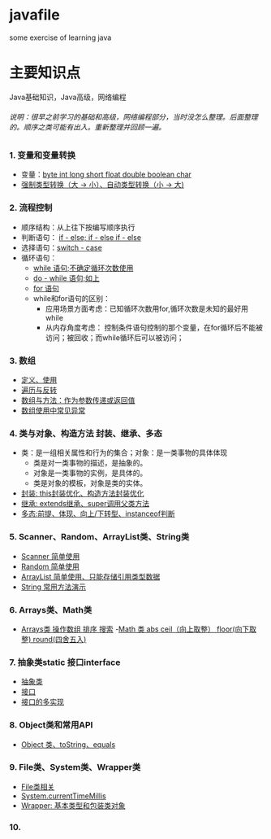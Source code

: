# javafile
some exercise of learning java

# 主要知识点
Java基础知识，Java高级，网络编程


###### 说明：很早之前学习的基础和高级，网络编程部分，当时没怎么整理。后面整理的。顺序之类可能有出入。重新整理并回顾一遍。

### 1. 变量和变量转换
- 变量：[byte int long short float double boolean char](https://github.com/lxf-00/javafile/blob/master/javafiles/%E5%8F%98%E9%87%8F%E5%92%8C%E5%8F%98%E9%87%8F%E8%BD%AC%E6%8D%A2/VariableDemo.java)
- [强制类型转换（大 -> 小）、自动类型转换（小 -> 大)](https://github.com/lxf-00/javafile/blob/master/javafiles/%E5%8F%98%E9%87%8F%E5%92%8C%E5%8F%98%E9%87%8F%E8%BD%AC%E6%8D%A2/StrictTypeChange.java)

### 2. 流程控制
- 顺序结构：从上往下按编写顺序执行
- 判断语句： [if - else; if - else if - else](https://github.com/lxf-00/javafile/blob/master/javafiles/%E6%B5%81%E7%A8%8B%E6%8E%A7%E5%88%B6/JudgementStructure.java)
- 选择语句：[switch - case](https://github.com/lxf-00/javafile/blob/master/javafiles/%E6%B5%81%E7%A8%8B%E6%8E%A7%E5%88%B6/SwitchDemo.java)
- 循环语句：
  - [while 语句;不确定循环次数使用](https://github.com/lxf-00/javafile/blob/master/javafiles/%E6%B5%81%E7%A8%8B%E6%8E%A7%E5%88%B6/WhileDemo.java)
  - [do - while 语句;如上](https://github.com/lxf-00/javafile/blob/master/javafiles/%E6%B5%81%E7%A8%8B%E6%8E%A7%E5%88%B6/DoWhileDemo.java)
  - [for 语句](https://github.com/lxf-00/javafile/blob/master/javafiles/%E6%B5%81%E7%A8%8B%E6%8E%A7%E5%88%B6/ForDemo.java)
  - while和for语句的区别：
    - 应用场景方面考虑：已知循环次数用for,循环次数是未知的最好用while
    - 从内存角度考虑： 控制条件语句控制的那个变量，在for循环后不能被访问；被回收；而while循环后可以被访问；
### 3. 数组
- [定义、使用](https://github.com/lxf-00/javafile/blob/master/javafiles/%E6%95%B0%E7%BB%84/src/ArrayDemo1.java)
- [遍历与反转](https://github.com/lxf-00/javafile/blob/master/javafiles/%E6%95%B0%E7%BB%84/src/ArrayTraversal.java)
- [数组与方法：作为参数传递或返回值](https://github.com/lxf-00/javafile/blob/master/javafiles/%E6%95%B0%E7%BB%84/src/ArrayAndFunction.java)
- [数组使用中常见异常](https://github.com/lxf-00/javafile/blob/master/javafiles/%E6%95%B0%E7%BB%84/src/ArrayExceptions.java)

### 4. 类与对象、构造方法 封装、继承、多态
- 类：是一组相关属性和行为的集合；对象：是一类事物的具体体现
  - 类是对一类事物的描述，是抽象的。
  - 对象是一类事物的实例，是具体的。
  - 类是对象的模板，对象是类的实体。
- [封装: this封装优化、构造方法封装优化](https://github.com/lxf-00/javafile/blob/master/javafiles/%E7%B1%BB/src/encpasulation/Encapsulation.java)
- [继承: extends继承、super调用父类方法](https://github.com/lxf-00/javafile/blob/master/javafiles/%E7%B1%BB/src/inheritance/Inheritance.java)
- [多态:前提、体现、向上/下转型、instanceof判断](https://github.com/lxf-00/javafile/blob/master/javafiles/%E7%B1%BB/src/polymorphic/polymorphic.java)

### 5. Scanner、Random、ArrayList类、String类
- [Scanner 简单使用](https://github.com/lxf-00/javafile/blob/master/javafiles/%E7%B1%BB/src/scanner/ScannerClass.java)
- [Random 简单使用](https://github.com/lxf-00/javafile/blob/master/javafiles/%E7%B1%BB/src/random/RandomClass.java)
- [ArrayList 简单使用、只能存储引用类型数据](https://github.com/lxf-00/javafile/blob/master/javafiles/%E7%B1%BB/src/arraylist/ArrayListClass1.java)
- [String 常用方法演示](https://github.com/lxf-00/javafile/blob/master/javafiles/%E7%B1%BB/src/string/StringClass.java)

### 6. Arrays类、Math类
- [Arrays类 操作数组 排序 搜索](https://github.com/lxf-00/javafile/blob/master/javafiles/%E7%B1%BB/src/arrays/ArraysExercise.java)
-[Math 类 abs ceil（向上取整） floor(向下取整) round(四舍五入)](https://github.com/lxf-00/javafile/blob/master/javafiles/%E7%B1%BB/src/math/MathClass.java)
### 7. 抽象类static 接口interface
- [抽象类](https://github.com/lxf-00/javafile/blob/master/javafiles/%E7%B1%BB/src/Abstract/AbstractClass.java)
- [接口](https://github.com/lxf-00/javafile/blob/master/javafiles/%E5%85%B3%E9%94%AE%E5%AD%97/src/InterfaceImplements/InterfaceKeyWord.java)
- [接口的多实现](https://github.com/lxf-00/javafile/blob/master/javafiles/%E7%B1%BB/src/Interface/Interface.java)
### 8. Object类和常用API
- [Object 类、toString、equals](https://github.com/lxf-00/javafile/blob/master/javafiles/%E7%B1%BB/src/object/ObjecClass.java)
### 9. File类、System类、Wrapper类
- [File类相关](https://github.com/lxf-00/javafile/blob/master/javafiles/%E7%B1%BB/src/File/FileDemo.java)
- [System.currentTimeMillis](https://github.com/lxf-00/javafile/blob/master/javafiles/%E7%B1%BB/src/System/SystemClass.java)
- [Wrapper: 基本类型和包装类对象](https://github.com/lxf-00/javafile/blob/master/javafiles/%E7%B1%BB/src/Wrapper/WrapperClass.java)
### 10. 
